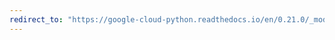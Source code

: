 ```yaml
---
redirect_to: "https://google-cloud-python.readthedocs.io/en/0.21.0/_modules/google/cloud/runtimeconfig/variable.html"
---
```

